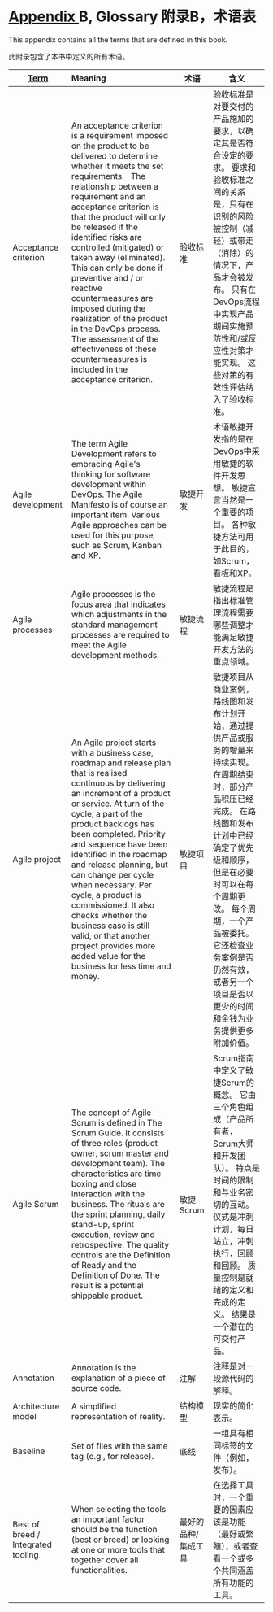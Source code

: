 # [Appendix ](undefined)B, Glossary 附录B，术语表

This appendix contains all the terms that are defined in this book. 

此附录包含了本书中定义的所有术语。

| [**Term**](undefined)               | **Meaning**                              | 术语         | 含义                                       |
| ----------------------------------- | :--------------------------------------- | ---------- | ---------------------------------------- |
| Acceptance criterion                | An acceptance criterion is a requirement imposed on the product to be  delivered to determine whether it meets the set requirements.     The relationship between a requirement and an acceptance criterion is  that the product will only be released if the identified risks are controlled (mitigated) or taken away  (eliminated). This can only be done if preventive and / or reactive  countermeasures are imposed during the realization of the product in the  DevOps process. The assessment of the  effectiveness of these countermeasures is included in the acceptance  criterion. | 验收标准       | 验收标准是对要交付的产品施加的要求，以确定其是否符合设定的要求。 要求和验收标准之间的关系是，只有在识别的风险被控制（减轻）或带走（消除）的情况下，产品才会被发布。 只有在DevOps流程中实现产品期间实施预防性和/或反应性对策才能实现。 这些对策的有效性评估纳入了验收标准。 |
| Agile development                   | The term Agile Development refers to embracing Agile's  thinking for software development within DevOps. The Agile Manifesto is of  course an important item. Various Agile approaches can be used for this  purpose, such as Scrum, Kanban and XP. | 敏捷开发       | 术语敏捷开发指的是在DevOps中采用敏捷的软件开发思想。 敏捷宣言当然是一个重要的项目。 各种敏捷方法可用于此目的，如Scrum，看板和XP。 |
| Agile processes                     | Agile processes is the focus area that  indicates which adjustments in the standard management processes are required  to meet the Agile development methods. | 敏捷流程       | 敏捷流程是指出标准管理流程需要哪些调整才能满足敏捷开发方法的重点领域。      |
| Agile project                       | An Agile project starts with a business case, roadmap and release plan that is realised continuous  by delivering an increment of a product or service. At turn of the cycle, a  part of the product backlogs has been completed. Priority and sequence have  been identified in the roadmap and release planning, but can change per  cycle when necessary. Per cycle, a product is commissioned. It also checks  whether the business case is still valid, or that another project provides  more added value for the business for less time and money. | 敏捷项目       | 敏捷项目从商业案例，路线图和发布计划开始，通过提供产品或服务的增量来持续实现。 在周期结束时，部分产品积压已经完成。 在路线图和发布计划中已经确定了优先级和顺序，但是在必要时可以在每个周期更改。 每个周期，一个产品被委托。 它还检查业务案例是否仍然有效，或者另一个项目是否以更少的时间和金钱为业务提供更多附加价值。 |
| Agile Scrum                         | The concept of Agile Scrum is defined in The Scrum Guide. It consists  of three roles (product owner, scrum master and  development team). The characteristics are time boxing and close interaction  with the business. The rituals are the sprint planning, daily stand-up,  sprint execution, review and retrospective. The quality controls are the  Definition of Ready and the Definition of Done. The result is a potential  shippable product. | 敏捷Scrum    | Scrum指南中定义了敏捷Scrum的概念。 它由三个角色组成（产品所有者，Scrum大师和开发团队）。 特点是时间的限制和与业务密切的互动。 仪式是冲刺计划，每日站立，冲刺执行，回顾和回顾。 质量控制是就绪的定义和完成的定义。 结果是一个潜在的可交付产品。 |
| Annotation                          | Annotation is the explanation of a piece of source code. | 注解         | 注释是对一段源代码的解释。                            |
| Architecture model                  | A simplified  representation of reality. | 结构模型       | 现实的简化表示。                                 |
| Baseline                            | Set of files with the same tag (e.g., for release). | 底线         | 一组具有相同标签的文件（例如，发布）。                      |
| Best  of breed / Integrated tooling | When selecting the tools an important factor should be the function  (best or breed) or looking at one or more tools that together cover all  functionalities. | 最好的品种/集成工具 | 在选择工具时，一个重要的因素应该是功能（最好或繁殖），或者查看一个或多个共同涵盖所有功能的工具。 |



